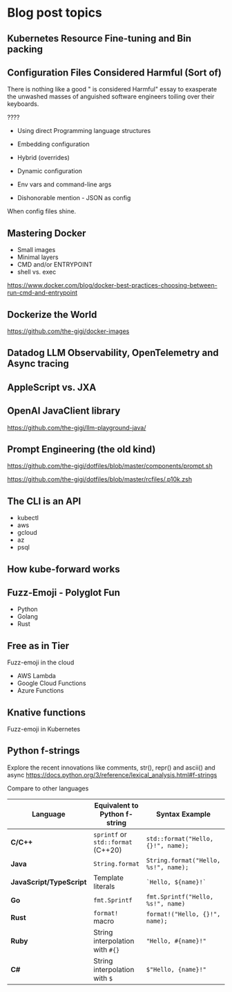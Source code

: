 # Blog post topics


## Kubernetes Resource Fine-tuning and Bin packing 

## Configuration Files Considered Harmful (Sort of)

There is nothing like a good "<Blank> is considered Harmful" essay to exasperate the unwashed masses of anguished
software engineers toiling over their keyboards.

????

- Using direct Programming language structures 
- Embedding configuration
- Hybrid (overrides)
- Dynamic configuration
- Env vars and command-line args

- Dishonorable mention - JSON as config

When config files shine.

## Mastering Docker

- Small images
- Minimal layers
- CMD and/or ENTRYPOINT
- shell vs. exec

https://www.docker.com/blog/docker-best-practices-choosing-between-run-cmd-and-entrypoint

## Dockerize the World

https://github.com/the-gigi/docker-images



## Datadog LLM Observability, OpenTelemetry and Async tracing


## AppleScript vs. JXA


## OpenAI JavaClient library

https://github.com/the-gigi/llm-playground-java/

## Prompt Engineering (the old kind)

https://github.com/the-gigi/dotfiles/blob/master/components/prompt.sh

https://github.com/the-gigi/dotfiles/blob/master/rcfiles/.p10k.zsh

## The CLI is an API

- kubectl
- aws
- gcloud
- az
- psql

## How kube-forward works

## Fuzz-Emoji - Polyglot Fun

- Python
- Golang
- Rust

## Free as in Tier

Fuzz-emoji in the cloud

- AWS Lambda
- Google Cloud Functions
- Azure Functions

## Knative functions

Fuzz-emoji in Kubernetes

## Python f-strings

Explore the recent innovations like comments, str(), repr() and ascii() and async
https://docs.python.org/3/reference/lexical_analysis.html#f-strings

Compare to other languages

| Language      | Equivalent to Python f-string                                | Syntax Example                                    | Example Output           |
|---------------|--------------------------------------------------------------|--------------------------------------------------|--------------------------|
| **C/C++**     | `sprintf` or `std::format` (C++20)                           | `std::format("Hello, {}!", name);`               | `Hello, Gigi!`           |
| **Java**      | `String.format`                                              | `String.format("Hello, %s!", name);`             | `Hello, Gigi!`           |
| **JavaScript/TypeScript** | Template literals                                | `` `Hello, ${name}!` ``                          | `Hello, Gigi!`           |
| **Go**        | `fmt.Sprintf`                                                | `fmt.Sprintf("Hello, %s!", name)`                | `Hello, Gigi!`           |
| **Rust**      | `format!` macro                                              | `format!("Hello, {}!", name);`                   | `Hello, Gigi!`           |
| **Ruby**      | String interpolation with `#{}`                              | `"Hello, #{name}!"`                              | `Hello, Gigi!`           |
| **C#**        | String interpolation with `$`                                | `$"Hello, {name}!"`                              | `Hello, Gigi!`           |